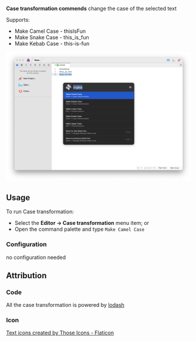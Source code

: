
**Case transformation commends** change the case of the selected text

Supports:
 * Make Camel Case - thisIsFun
 * Make Snake Case - this_is_fun
 * Make Kebab Case - this-is-fun

![](https://github.com/drouchy/nova-case-transformation/blob/main/screenshot.png?raw=true)

## Usage

To run Case transformation:

- Select the **Editor → Case transformation** menu item; or
- Open the command palette and type `Make Camel Case`


### Configuration

no configuration needed

## Attribution

### Code

All the case transformation is powered by [lodash](https://lodash.com)

### Icon

[Text icons created by Those Icons - Flaticon](https://www.flaticon.com/free-icons/text)